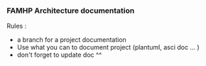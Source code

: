 ### **FAMHP Architecture documentation**

Rules :
* a branch for a project documentation
* Use what you can to document project (plantuml, asci doc ... )
* don't forget to update doc ^^ 